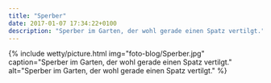 ```yaml
---
title: "Sperber"
date: 2017-01-07 17:34:22+0100
description: "Sperber im Garten, der wohl gerade einen Spatz vertilgt."
---
```

{% include wetty/picture.html img="foto-blog/Sperber.jpg" caption="Sperber im Garten, der wohl gerade einen Spatz vertilgt." alt="Sperber im Garten, der wohl gerade einen Spatz vertilgt." %}
